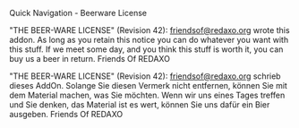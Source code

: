 Quick Navigation - Beerware License


"THE BEER-WARE LICENSE" (Revision 42):
<friendsof@redaxo.org> wrote this addon. As long as you retain this notice you
can do whatever you want with this stuff. If we meet some day, and you think
this stuff is worth it, you can buy us a beer in return. Friends Of REDAXO


"THE BEER-WARE LICENSE" (Revision 42):
<friendsof@redaxo.org> schrieb dieses AddOn. Solange Sie diesen Vermerk nicht entfernen, können
Sie mit dem Material machen, was Sie möchten. Wenn wir uns eines Tages treffen und Sie
denken, das Material ist es wert, können Sie uns dafür ein Bier ausgeben. Friends Of REDAXO
